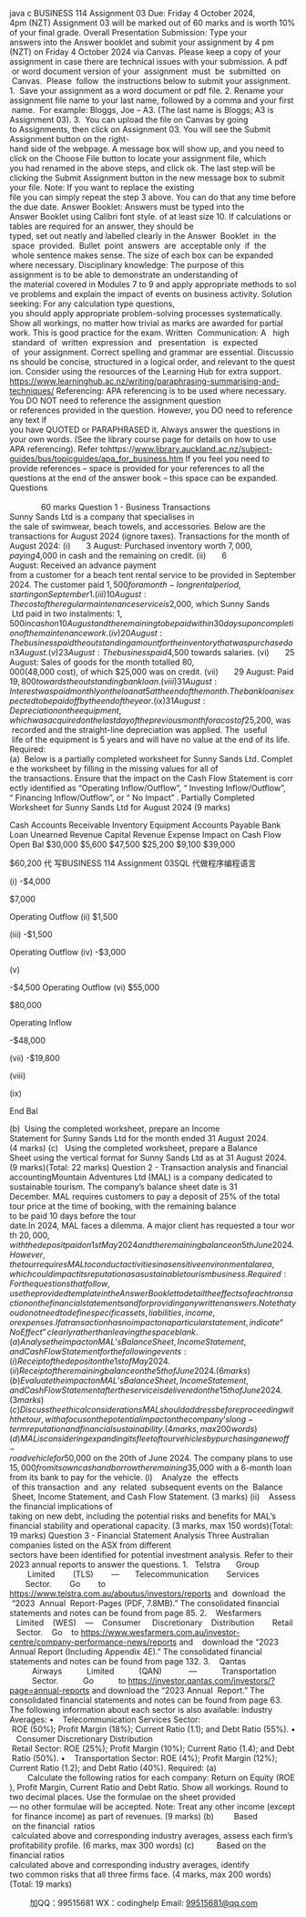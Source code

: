 java c
BUSINESS 114
Assignment 03
Due: Friday 4 October 2024, 4pm (NZT)
Assignment 03 will be marked out of 60 marks and is worth 10% of your final grade.
Overall Presentation
Submission: Type your answers into the Answer booklet and submit your assignment by 4 pm (NZT) on Friday 4 October 2024 via Canvas. Please keep a copy of your assignment in case there are technical issues with your submission.
A pdf  or word document version of your  assignment  must  be  submitted  on  Canvas.  Please  follow  the instructions below to submit your assignment.
1.  Save your assignment as a word document or pdf file.
2. Rename your assignment file name to your last name, followed by a comma and your first  name.  For example: Bloggs, Joe – A3. (The last name is Bloggs; A3 is Assignment 03).
3.  You can upload the file on Canvas by going to Assignments, then click on Assignment 03. You will see the Submit Assignment button on the right-hand side of the webpage. A message box will show up, and you need to click on the Choose File button to locate your assignment file, which you had renamed in the above steps, and click ok. The last step will be clicking the Submit Assignment button in the new message box to submit your file.
Note: If you want to replace the existing file you can simply repeat the step 3 above. You can do that any time before the due date.
Answer Booklet: Answers must be typed into the Answer Booklet using Calibri font style. of at least size 10. If calculations or tables are required for an answer, they should be typed, set out neatly and labelled clearly in the Answer  Booklet  in  the  space  provided.  Bullet  point  answers  are  acceptable only  if  the  whole sentence makes sense. The size of each box can be expanded where necessary.
Disciplinary knowledge: The purpose of this assignment is to be able to demonstrate an understanding of the material covered in Modules 7 to 9 and apply appropriate methods to solve problems and explain the impact of events on business activity.
Solution seeking: For any calculation type questions, you should apply appropriate problem-solving processes systematically. Show all workings, no matter how trivial as marks are awarded for partial work. This is good practice for the exam.
Written  Communication: A   high  standard  of  written  expression  and   presentation   is  expected  of  your assignment. Correct spelling and grammar are essential. Discussions should be concise, structured in a logical order, and relevant to the question. Consider using the resources of the Learning Hub for extra support. https://www.learninghub.ac.nz/writing/paraphrasing-summarising-and-techniques/
Referencing: APA referencing is to be used where necessary. You DO NOT need to reference the assignment question or references provided in the question. However, you DO need to reference any text if you have QUOTED or PARAPHRASED it. Always answer the questions in your own words. (See the library course page for details on how to use APA referencing).
Refer tohttps://www.library.auckland.ac.nz/subject-guides/bus/topicguides/apa_for_business.htm
If you feel you need to provide references – space is provided for your references to all the questions at the end of the answer book – this space can be expanded.
Questions                                                                                                                                               60 marks
Question 1 - Business Transactions
Sunny Sands Ltd is a company that specialises in the sale of swimwear, beach towels, and accessories. Below are the transactions for August 2024 (ignore taxes).
Transactions for the month of August 2024:
(i)       3 August: Purchased inventory worth $7,000, paying $4,000 in cash and the remaining on credit.
(ii)       6 August: Received an advance payment from a customer for a beach tent rental service to be provided in September 2024. The customer paid $1,500 for a month-long rental period, starting on September 1.
(iii)       10  August:  The  cost of the  regular maintenance service is $2,000, which Sunny Sands  Ltd paid in two instalments: $1,500 in cash on 10 August and the remaining to be paid within 30 days upon completion of the maintenance work.
(iv)       20 August: The business paid the outstanding amount for the inventory that was purchased on 3 August.
(v)       23 August: The business paid $4,500 towards salaries.
(vi)       25 August: Sales of goods for the month totalled $80,000 ($48,000 cost), of which $25,000 was on credit.
(vii)       29 August: Paid $19,800 towards the outstanding bank loan.
(viii)       31 August: Interest was paid monthly on the loan at 5% per annum, calculated on the amount outstanding
at the end of the month. The bank loan is expected to be paid off by the end of the year.
(ix)       31 August: Depreciation on the equipment, which was acquired on the last day of the previous month for a cost of $25,200, was  recorded and the straight-line depreciation was applied. The  useful  life of the equipment is 5 years and will have no value at the end of its life.
Required:
(a)  Below is a partially completed worksheet for Sunny Sands Ltd. Complete the worksheet by filling in the missing values for all of the transactions. Ensure that the impact on the Cash Flow Statement is correctly identified as “Operating Inflow/Outflow”, “ Investing Inflow/Outflow”, “ Financing Inflow/Outflow”, or “ No Impact” .
Partially Completed Worksheet for Sunny Sands Ltd for August 2024 (9 marks)

Cash
Accounts
Receivable
Inventory
Equipment
Accounts Payable
Bank Loan
Unearned Revenue
Capital
Revenue
Expense
Impact on Cash Flow
Open Bal
$30,000
$5,600
$47,500
$25,200
$9,100
$39,000

$60,200
代 写BUSINESS 114 Assignment 03SQL
代做程序编程语言


(i)
-$4,000

$7,000







Operating Outflow
(ii)
$1,500










(iii)
-$1,500









Operating Outflow
(iv)
-$3,000










(v)









-$4,500
Operating Outflow
(vi)
$55,000







$80,000

Operating Inflow










-$48,000

(vii)
-$19,800










(viii)











(ix)











End Bal











(b)  Using the completed worksheet, prepare an Income Statement for Sunny Sands Ltd for the month ended
31 August 2024. (4 marks)
(c)   Using the completed worksheet, prepare a Balance Sheet using the vertical format for Sunny Sands Ltd as at 31 August 2024. (9 marks)(Total: 22 marks)
Question 2 - Transaction analysis and financial accountingMountain Adventures Ltd (MAL) is a company dedicated to sustainable tourism. The company’s balance sheet date is 31 December. MAL requires customers to pay a deposit of 25% of the total tour price at the time of booking, with the remaining balance to be paid 10 days before the tour date.In 2024, MAL faces a dilemma. A major client has requested a tour worth $20,000, with the deposit paid on 1st May 2024 and the remaining balance on 5th June 2024. However, the tour requires MAL to conduct activities in a sensitive environmental area, which could impact its reputation as a sustainable tourism business.
Required:For the questions that follow,  use the  provided template  in the Answer  Booklet  to detail the effects of each transaction on the financial statements and for providing any written answers. Note that you do not need to define specific assets, liabilities, income, or expenses. If a transaction has no impact on a particular statement, indicate “ No Effect” clearly rather than leaving the space blank.
(a)      Analyse the impact on MAL’s Balance Sheet, Income Statement, and Cash Flow Statement for the following events:
(i)     Receipt of the deposit on the 1st of May 2024.
(ii)     Receipt of the remaining balance on the 5th of June 2024. (6 marks)
(b)      Evaluate the impact on MAL’s Balance Sheet, Income Statement, and Cash Flow Statement after the service is delivered on the 15th of June 2024. (3 marks)
(c)       Discuss the ethical considerations MAL should address before proceeding with the tour, with a focus on the potential impact on the company’s long-term reputation and financial sustainability. (4 marks, max 200 words)
(d)      MAL is considering expanding its fleet of tour vehicles by purchasing a new off-road vehicle for $50,000 on the 20th of June 2024. The company plans to use $15,000 from its own cash and borrow the remaining $35,000 with a 6-month loan from its bank to pay for the vehicle.
(i)    Analyze  the  effects  of this transaction  and  any  related  subsequent events on the  Balance  Sheet, Income Statement, and Cash Flow Statement. (3 marks)
(ii)    Assess the financial implications of taking on new debt, including the potential risks and benefits for MAL’s financial stability and operational capacity. (3 marks, max 150 words)(Total: 19 marks)
Question 3 - Financial Statement Analysis
Three Australian companies listed on the ASX from different sectors have been identified for potential investment analysis. Refer to their 2023 annual reports to answer the questions.
1.   Telstra       Group         Limited        (TLS)        —       Telecommunication        Services        Sector.        Go        to https://www.telstra.com.au/aboutus/investors/reports and  download  the  “2023  Annual  Report-Pages (PDF, 7.8MB).” The consolidated financial statements and notes can be found from page 85.
2.    Wesfarmers    Limited    (WES)    —    Consumer     Discretionary    Distribution        Retail    Sector.    Go    to https://www.wesfarmers.com.au/investor-centre/company-performance-news/reports and    download the “2023 Annual Report (Including Appendix 4E).” The consolidated financial statements and notes can be found from page 132.
3.    Qantas           Airways           Limited           (QAN)            —           Transportation           Sector.           Go           to https://investor.qantas.com/investors/?page=annual-reports and download the “2023 Annual  Report.” The consolidated financial statements and notes can be found from page 63.
The following information about each sector is also available:
Industry Averages:
•    Telecommunication Services Sector:  ROE (50%); Profit Margin (18%); Current Ratio (1.1); and Debt Ratio (55%).
•    Consumer Discretionary Distribution  Retail Sector: ROE (25%); Profit Margin (10%); Current Ratio (1.4); and Debt Ratio (50%).
•    Transportation Sector: ROE (4%); Profit Margin (12%); Current Ratio (1.2); and Debt Ratio (40%).
Required:
(a)         Calculate the following ratios for each company: Return on Equity (ROE), Profit Margin, Current Ratio and Debt Ratio. Show all workings. Round to two decimal places. Use the formulae on the sheet provided — no other formulae will be accepted. Note: Treat any other income (except for finance income) as part of revenues. (9 marks)
(b)         Based  on the financial  ratios  calculated above and corresponding industry averages, assess each firm’s profitability profile. (6 marks, max 300 words)
(c)          Based on the financial ratios calculated above and corresponding industry averages, identify two common risks that all three firms face. (4 marks, max 200 words)
(Total: 19 marks)




         
加QQ：99515681  WX：codinghelp  Email: 99515681@qq.com
